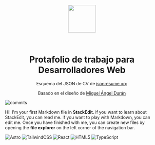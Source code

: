 <div align="center">
<img src="https://res.cloudinary.com/juanjportfolio/image/upload/v1710116381/Assets/brand/logoBrand_h9ilny.png" style="margin-bottom:2rem" height="90px" width="auto" /> 
<h1>
    Protafolio de trabajo para Desarrolladores Web
</h1>
<p>
Esquema del JSON de CV de <a href="https://jsonresume.org/schema/">jsonresume.org</a>
</p>


<p>
Basado en el diseño de <a href="https://github.com/midudev/porfolio.dev">Miguel Ángel Durán</a>

</p>

</div>

![commits](https://img.shields.io/github/last-commit/JJGarciaMartinez/Portfolio_current.svg)

Hi! I'm your first Markdown file in **StackEdit**. If you want to learn about StackEdit, you can read me. If you want to play with Markdown, you can edit me. Once you have finished with me, you can create new files by opening the **file explorer** on the left corner of the navigation bar.

![Astro](https://img.shields.io/badge/Astro-E34F3a?style=for-the-badge&logo=Astro&logoColor=white)
![TailwindCSS](https://img.shields.io/badge/tailwindcss-%2338B2AC.svg?style=for-the-badge&logo=tailwind-css&logoColor=white)
![React](https://img.shields.io/badge/React-20232A?style=for-the-badge&logo=react&logoColor=61DAFB)
![HTML5](https://img.shields.io/badge/HTML5-E34F26?style=for-the-badge&logo=html5&logoColor=white)
![TypeScript](https://img.shields.io/badge/TypeScript-007ACC?style=for-the-badge&logo=typescript&logoColor=white)

